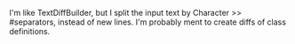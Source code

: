 I'm like TextDiffBuilder, but I split the input text by Character >> #separators, instead of new lines. 
I'm probably ment to create diffs of class definitions.